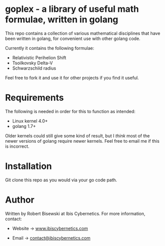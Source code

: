 # goplex - a library of useful math formulae, written in golang 

This repo contains a collection of various mathematical disciplines that
have been written in golang, for convenient use with other golang code.

Currently it contains the following formulae:

* Relativistic Perihelion Shift
* Tsoilkovsky Delta-V
* Schwarzschild radius

Feel free to fork it and use it for other projects if you find it
useful.


# Requirements

The following is needed in order for this to function as intended:

* Linux kernel 4.0+
* golang 1.7+

Older kernels could still give some kind of result, but I *think* most of
the newer versions of golang require newer kernels. Feel free to email me if
this is incorrect.


# Installation

Git clone this repo as you would via your go code path.


# Author

Written by Robert Bisewski at Ibis Cybernetics. For more information, contact:

* Website -> www.ibiscybernetics.com

* Email -> contact@ibiscybernetics.com
